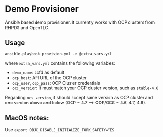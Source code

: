 # Demo Provisioner

Ansible based demo provisioner.
It currently works with OCP clusters from RHPDS and OpenTLC.


## Usage 

```
ansible-playbook provision.yml -e @extra_vars.yml
```

where `extra_vars.yml` contains the following variables:
- `demo_name`: ccfd as default
- `ocp_host`: API URL of the OCP cluster
- `ocp_user`, `ocp_pass`: OCP Cluster credentials
- `ocs_version`: It must match your OCP cluster version, such as `stable-4.6`

Regarding `ocs_version`, it should accept same version as OCP cluster and 
one version above and below (OCP = 4.7 ==> ODF/OCS = 4.6, 4.7, 4.8).

## MacOS notes:

Use `export OBJC_DISABLE_INITIALIZE_FORK_SAFETY=YES`


